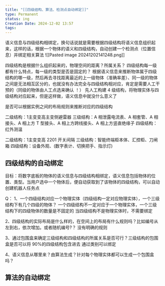 ```yaml
---
title: "[[四级结构、算法、检测点自动绑定]]"
type: Permanent
status: ing
Creation Date: 2024-12-02 13:57
tags:
---
```

语义信息与四级结构相绑定，换句话说就是需要根据四级结构将语义信息组织起来，这样的话，根据一个物体的语义和四级结构，自动创建一个检测点（位置信息）并绑定相关算法
![[Pasted image 20241202141248.png]]

四级结构是根据什么组织起来的，物理空间的距离？所属关系？
四级结构每一级都有什么特点，每一级的类型是否是固定的？
	根据语义信息来推断物体属于四级结构的哪一级，然后再去寻找距离最近的上一级物体（准确率差）、同一级的物体之间是无法相互区分的，也就没有办法完全与四级结构相对应，肯定是需要人工干预的（同级的物体由人工点选来确认 ！）
先人工构建 4 级结构，将物理实体与四级结构对应起来，但是这样做，语义信息中就没什么意义了


是否可以根据实例之间的布局规则来推断对应的四级结构

二级结构：1主变变高主变侧避雷器
三级结构：A 相泄露电流表、A 相套管、A 相接头、A 相上方 T 型接头、A 相上方跨线接头、A 相上方竖直绝缘子
四级结构：红外测温

二级结构：1主变变高 2201 开关间隔
三级结构：智能终端柜本体、汇控柜、刀闸箱
四级结构：设备外观、(数字表计、切换把手、指示灯)

## 四级结构的自动绑定
目标：将数字底板的物体的语义信息与四级结构相绑定，语义信息包括物体的位置、类型。当用户选中一个物体后，便自动获取到了该物体的四级结构，可以自动创建机器人任务点

Q：
1、一个四级结构对应一个物理实体（四级结构一定对应物理实体），一个三级结构下有几个四级的物体？
一个四级结构不一定对应于一个物理实体，一个三级结构下的四级物体的数量是不固定的
当四级结构不是物理实体时，不需要绑定

2、四级结构的实际布局是什么样的，在空间上的布局有什么规则吗？比如编号从左到右，依次增加。或者随机编号?？
没有明确的规则

3、通过包围盒来确定三级结构和四级结构的所属关系是否可行？三级结构的包围盒是否可以将 90%的四级结构包含进去
通过类别可以绑定

4、语义信息从哪里来？由算法生成？针对每个物理实体都可以生成一个包围盒吗？
## 算法的自动绑定 



